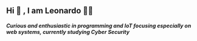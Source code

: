 <h2>Hi 👋 , I am Leonardo 👨‍💻 </h2> 

<h5><p>Curious and enthusiastic in programming and IoT focusing especially on web systems, currently studying Cyber Security</p></h5>

<p>
  
  
  
 
